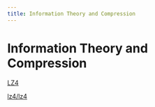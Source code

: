```yaml
---
title: Information Theory and Compression
---
```


# Information Theory and Compression

[LZ4](https://lz4.github.io/lz4/)

[lz4/lz4](https://github.com/lz4/lz4)
